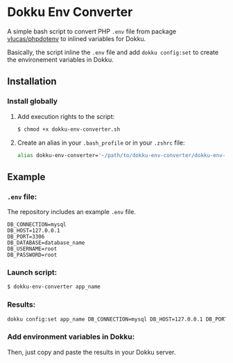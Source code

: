 # Dokku Env Converter

A simple bash script to convert PHP `.env` file from package [vlucas/phpdotenv](https://github.com/vlucas/phpdotenv) to inlined variables for Dokku.

Basically, the script inline the `.env` file and add `dokku config:set` to create the environement variables in Dokku.

## Installation

### Install globally

1. Add execution rights to the script:
    ```bash
    $ chmod +x dokku-env-converter.sh
    ```
2. Create an alias in your `.bash_profile` or in your `.zshrc` file:
    ```bash
    alias dokku-env-converter='~/path/to/dokku-env-converter/dokku-env-converter.sh'
    ```

## Example

### `.env` file:

The repository includes an example `.env` file.

```
DB_CONNECTION=mysql
DB_HOST=127.0.0.1
DB_PORT=3306
DB_DATABASE=database_name
DB_USERNAME=root
DB_PASSWORD=root
```

### Launch script:

```bash
$ dokku-env-converter app_name
```

### Results:

```bash
dokku config:set app_name DB_CONNECTION=mysql DB_HOST=127.0.0.1 DB_PORT=3306 DB_DATABASE=database_name DB_USERNAME=root DB_PASSWORD=root
```

### Add environment variables in Dokku:

Then, just copy and paste the results in your Dokku server.